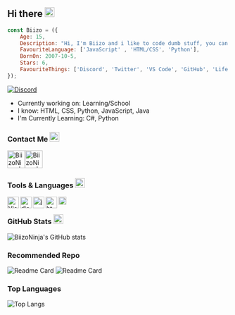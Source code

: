 ## Hi there <img src= "https://discord.com/assets/df7ba0f4020ca70048a0226d1dfa73f6.svg" alt='wave' width="22px">

```js
const Biizo = ({
    Age: 15,
    Description: "Hi, I'm Biizo and i like to code dumb stuff, you can find my my stuff on my socials. kek ",
    FavouriteLanguage: ['JavaScript' , 'HTML/CSS', 'Python'],
    BornOn: 2007-10-5,
    Stars: 6,
    FavouriteThings: ['Discord', 'Twitter', 'VS Code', 'GitHub', 'Life',]
});
```
<!-- ![Discord](https://discord.c99.nl/widget/theme-3/725945760629129277.png) -->
<a href="https://discord.com/users/546631496673394688">
<img src="https://discord.c99.nl/widget/theme-3/546631496673394688.png" alt="Discord"/>
</a>

<br>

- Currently working on: Learning/School
- I know: HTML, CSS, Python, JavaScript, Java
- I'm Currently Learning: C#, Python
 
### Contact Me <img src="https://discord.com/assets/626aaed496ac12bbdb68a86b46871a1f.svg" alt="smile" width="22px">
<a rel="noreferrer noopener" href="https://discord.gg/V9DHGNtuUe"><img alt="BiizoNinja | Discord" width="40px" src="https://cdn.jsdelivr.net/npm/simple-icons@v3/icons/discord.svg"></a><a rel="noreferrer noopener" href="https://twitter.com/BiizoNinja"><img alt="BiizoNinja | Twitter" width="40px" src="https://cdn.jsdelivr.net/npm/simple-icons@v3/icons/twitter.svg"></a>

### Tools & Languages <img src="https://discord.com/assets/28a6206f93399999d1a908d5c45232ad.svg" alt="smile" width="22px">
<img align="left" alt="Visual Studio Code" width="26px" src="https://i.imgur.com/LwSdAlE.png">
<img align="left" alt="discord.js" width="26px" src="https://i.imgur.com/SI1DZf3.png">
<img align="left" alt="js" width="26px" src="https://i.imgur.com/3u1wzwE.png">
<img align="left" alt="html" width="26px" src="https://i.imgur.com/1VQeKGP.png">
<img align="left" alt="css" width="18px" src="https://i.imgur.com/Zsnk6xl.png">

<br>

### GitHub Stats <img src="https://discord.com/assets/7b4003ce2786fcf382c6b1ba5ac08f24.svg" alt="bar" width="22px">
![BiizoNinja's GitHub stats](https://github-readme-stats.vercel.app/api?username=BiizoNinja&show_icons=true&theme=radical)

### Recommended Repo
![Readme Card](https://github-readme-stats.vercel.app/api/pin/?username=BiizoNinja&repo=shrek-bot&theme=radical)
![Readme Card](https://github-readme-stats.vercel.app/api/pin/?username=BiizoNinja&repo=random-text-game&theme=radical)

### Top Languages
![Top Langs](https://github-readme-stats.vercel.app/api/top-langs/?username=BiizoNinja&theme=radical)

</br>
